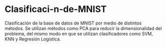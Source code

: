 # Clasificaci-n-de-MNIST
Clasificación de la base de datos de MNIST por medio de distintos métodos.
Se utilizan métodos como PCA para reducir la dimensionalidad del problema, del mismo modo en que se utilizan clasificadores como SVM, KNN y Regresión Logistica. 
